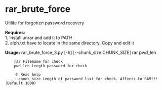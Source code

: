 # rar_brute_force
Utilite for forgotten password recovery

<b>Requires:</b><br>
    1. Install unrar and add it to PATH<br>
    2. alph.txt have to locate in the same directory. Copy and edit it

<b>Usage:</b> rar_brute_force_3.py [-h] [--chunk_size CHUNK_SIZE] rar pwd_len

        rar Filename for check
        pwd_len Length password for check
        
        -h Read help
        --chunk_size Length of password list for check. Affects to RAM!!! (Default 1000)
        
        
